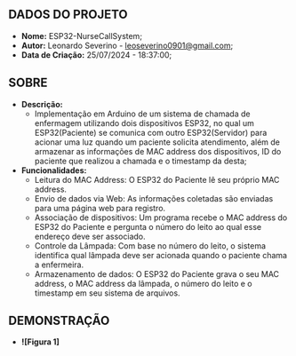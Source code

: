 ## DADOS DO PROJETO
- **Nome:** ESP32-NurseCallSystem; 
- **Autor:** Leonardo Severino - leoseverino0901@gmail.com;
- **Data de Criação:** 25/07/2024 - 18:37:00;
 
## SOBRE
- **Descrição:**
  - Implementação em Arduino de um sistema de chamada de enfermagem utilizando dois dispositivos ESP32, no qual um ESP32(Paciente) se comunica com outro ESP32(Servidor) para acionar uma luz quando um paciente solicita atendimento, além de armazenar as informações de MAC address dos dispositivos, ID do paciente que realizou a chamada e o timestamp da desta;
- **Funcionalidades:**
  -  Leitura do MAC Address: O ESP32 do Paciente lê seu próprio MAC address.
  - Envio de dados via Web: As informações coletadas são enviadas para uma página web para registro.
  - Associação de dispositivos: Um programa recebe o MAC address do ESP32 do Paciente e pergunta o número do leito ao qual esse endereço deve ser associado.
  - Controle da Lâmpada: Com base no número do leito, o sistema identifica qual lâmpada deve ser acionada quando o paciente chama a enfermeira.
  - Armazenamento de dados: O ESP32 do Paciente grava o seu MAC address, o MAC address da lâmpada, o número do leito e o timestamp em seu sistema de arquivos.  

## DEMONSTRAÇÃO
- **![Figura 1]**

